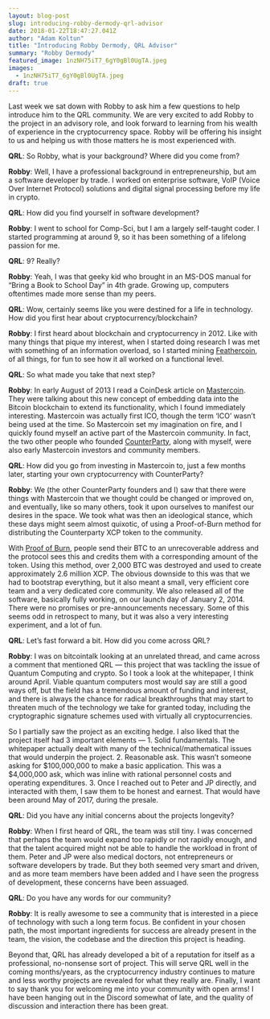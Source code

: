 ```yaml
---
layout: blog-post
slug: introducing-robby-dermody-qrl-advisor
date: 2018-01-22T18:47:27.041Z
author: "Adam Koltun"
title: "Introducing Robby Dermody, QRL Advisor"
summary: "Robby Dermody"
featured_image: 1nzNH75iT7_6gY0gBl0UgTA.jpeg
images:
  - 1nzNH75iT7_6gY0gBl0UgTA.jpeg
draft: true
---
```


Last week we sat down with Robby to ask him a few questions to help introduce him to the QRL community. We are very excited to add Robby to the project in an advisory role, and look forward to learning from his wealth of experience in the cryptocurrency space. Robby will be offering his insight to us and helping us with those matters he is most experienced with.

**QRL**: So Robby, what is your background? Where did you come from?

**Robby**: Well, I have a professional background in entrepreneurship, but am a software developer by trade. I worked on enterprise software, VoIP (Voice Over Internet Protocol) solutions and digital signal processing before my life in crypto.

**QRL**: How did you find yourself in software development?

**Robby**: I went to school for Comp-Sci, but I am a largely self-taught coder. I started programming at around 9, so it has been something of a lifelong passion for me.

**QRL**: 9? Really?

**Robby**: Yeah, I was that geeky kid who brought in an MS-DOS manual for “Bring a Book to School Day” in 4th grade. Growing up, computers oftentimes made more sense than my peers.

**QRL**: Wow, certainly seems like you were destined for a life in technology. How did you first hear about cryptocurrency/blockchain?

**Robby**: I first heard about blockchain and cryptocurrency in 2012. Like with many things that pique my interest, when I started doing research I was met with something of an information overload, so I started mining [Feathercoin](https://www.feathercoin.com/), of all things, for fun to see how it all worked on a functional level.

**QRL**: So what made you take that next step?

**Robby**: In early August of 2013 I read a CoinDesk article on [Mastercoin](https://en.wikipedia.org/wiki/Omni_Layer). They were talking about this new concept of embedding data into the Bitcoin blockchain to extend its functionality, which I found immediately interesting. Mastercoin was actually first ICO, though the term ‘ICO’ wasn’t being used at the time. So Mastercoin set my imagination on fire, and I quickly found myself an active part of the Mastercoin community. In fact, the two other people who founded [CounterParty](https://counterparty.io/), along with myself, were also early Mastercoin investors and community members.

**QRL**: How did you go from investing in Mastercoin to, just a few months later, starting your own cryptocurrency with CounterParty?

**Robby**: We (the other CounterParty founders and I) saw that there were things with Mastercoin that we thought could be changed or improved on, and eventually, like so many others, took it upon ourselves to manifest our desires in the space. We took what was then an ideological stance, which these days might seem almost quixotic, of using a Proof-of-Burn method for distributing the Counterparty XCP token to the community.

With [Proof of Burn](https://counterparty.io/news/why-proof-of-burn/), people send their BTC to an unrecoverable address and the protocol sees this and credits them with a corresponding amount of the token. Using this method, over 2,000 BTC was destroyed and used to create approximately 2.6 million XCP. The obvious downside to this was that we had to bootstrap everything, but it also meant a small, very efficient core team and a very dedicated core community. We also released all of the software, basically fully working, on our launch day of January 2, 2014. There were no promises or pre-announcements necessary. Some of this seems odd in retrospect to many, but it was also a very interesting experiment, and a lot of fun.

**QRL**: Let’s fast forward a bit. How did you come across QRL?

**Robby**: I was on bitcointalk looking at an unrelated thread, and came across a comment that mentioned QRL — this project that was tackling the issue of Quantum Computing and crypto. So I took a look at the whitepaper, I think around April. Viable quantum computers most would say are still a good ways off, but the field has a tremendous amount of funding and interest, and there is always the chance for radical breakthroughs that may start to threaten much of the technology we take for granted today, including the cryptographic signature schemes used with virtually all cryptocurrencies.

So I partially saw the project as an exciting hedge. I also liked that the project itself had 3 important elements — 1. Solid fundamentals. The whitepaper actually dealt with many of the technical/mathematical issues that would underpin the project. 2. Reasonable ask. This wasn’t someone asking for $100,000,000 to make a basic application. This was a $4,000,000 ask, which was inline with rational personnel costs and operating expenditures. 3. Once I reached out to Peter and JP directly, and interacted with them, I saw them to be honest and earnest. That would have been around May of 2017, during the presale.

**QRL**: Did you have any initial concerns about the projects longevity?

**Robby**: When I first heard of QRL, the team was still tiny. I was concerned that perhaps the team would expand too rapidly or not rapidly enough, and that the talent acquired might not be able to handle the workload in front of them. Peter and JP were also medical doctors, not entrepreneurs or software developers by trade. But they both seemed very smart and driven, and as more team members have been added and I have seen the progress of development, these concerns have been assuaged.

**QRL**: Do you have any words for our community?

**Robby**: It is really awesome to see a community that is interested in a piece of technology with such a long term focus. Be confident in your chosen path, the most important ingredients for success are already present in the team, the vision, the codebase and the direction this project is heading.

Beyond that, QRL has already developed a bit of a reputation for itself as a professional, no-nonsense sort of project. This will serve QRL well in the coming months/years, as the cryptocurrency industry continues to mature and less worthy projects are revealed for what they really are. Finally, I want to say thank you for welcoming me into your community with open arms! I have been hanging out in the Discord somewhat of late, and the quality of discussion and interaction there has been great.